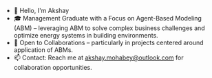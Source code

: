 
- 👋 Hello, I'm Akshay
- 🎓 Management Graduate with a Focus on Agent-Based Modeling (ABM) – leveraging ABM to solve complex business challenges and optimize energy systems in building environments.
- 🤝 Open to Collaborations – particularly in projects centered around application of ABMs.
- 📫 Contact: Reach me at akshay.mohabey@outlook.com for collaboration opportunities.
<!--
**akshaymohabey/akshaymohabey** is a ✨ _special_ ✨ repository because its `README.md` (this file) appears on your GitHub profile.
-->
